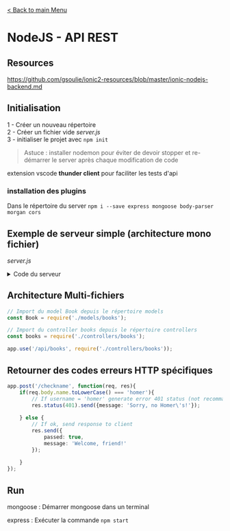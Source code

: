 [< Back to main Menu](https://github.com/gsoulie/angular-resources/blob/master/ng-sheet.md)    

# NodeJS - API REST

## Resources

https://github.com/gsoulie/ionic2-resources/blob/master/ionic-nodejs-backend.md       

## Initialisation

1 - Créer un nouveau répertoire     
2 - Créer un fichier vide *server.js*     
3 - initialiser le projet avec ````npm init````

> Astuce : installer nodemon pour éviter de devoir stopper et re-démarrer le server après chaque modification de code

extension vscode **thunder client** pour faciliter les tests d'api

### installation des plugins 

Dans le répertoire du server ````npm i --save express mongoose body-parser morgan cors````

## Exemple de serveur simple (architecture mono fichier)

*server.js*

<details>
	<summary>Code du serveur</summary>

````typescript
const express = require('express');
const mongoose = require('mongoose');
const bodyParser = require('body-parser');
const logger = require('morgan');
const cors = require('cors');

const app = express();

app.use(logger('dev')); // use logger middleware (allow to log operations)
app.use(cors()); // use cors middleware

// Configuration du port 
const PORT = process.env.PORT || 3000;	// 8080
app.set('port', PORT);

// Cors issues (si client ne s'éxécute pas sur le même port / url que le serveur)
app.use(function(req, res, next) {
	res.header('Access-Control-Allow-Origin', '*');
	res.header('Access-Control-Allow-Headers', 'Origin, X-Requested-With, Content-Type, Accept');
	next();
});

// Récupération du body des requête (obligatoire sinon erreur sur les POSTS)
const jsonParser = bodyParser.json();
app.use(bodyParser.urlencoded({ extended: false }));
app.use(jsonParser);

// Connexion à la db
mongoose.connect('mongodb://localhost/books', {
	useNewUrlParser: true,
	uneUnifiedTopology: true,
	useFindAndModify: false,
	useCreateIndex: true
});

// Définir le Schéma Book
const BookSchema = new mongoose.Schema({
	title: String,
	author: String,
	description: String
});

// Création du Book model
const Book = mongoose.model('Book', BookSchema);

// Définir les routes API ------------------

// Get
app.get('api/books', function(req, res) {
	Book.find(function(err, books) {
		if (err) { res.send(err); }
		res.json(books);
	}
});

// Post
app.post('api/book', function(req, res) {
	Book.create(req.body, function(err, book) {
		if (err) { res.send(err); }
		res.json(book);
	}
});

// Get by Id
app.get('api/books/:id', function(req, res) {
	Book.findById(req.params.id, req.body, function(err, book) {
		if (err) { res.send(err); }
		res.json(book);
	}
});

// Put
app.put('api/books/:id', function(req, res) {
	Book.findByIdAndUpdate(req.params.id, req.body, function(err, book) {
		if (err) { res.send(err); }
		res.json(book);
	}
});

// Delete
app.delete('api/books/:id', function(req, res) {
	Book.findByIdAndRemove(req.params.id, function(err, book) {
		if (err) { res.send(err); }
		res.json(book);
	}
});

// Démarrer le serveur
app.listen(app.get('port'), () => {
	console.log('Server listening on port 3000');
});

// Exports (si besoin d'utiliser dans un autre fichier)
module.exports = app;
````
 
</details>

## Architecture Multi-fichiers

````typescript
// Import du model Book depuis le répertoire models
const Book = require('./models/books');

// Import du controller books depuis le répertoire controllers
const books = require('./controllers/books');

app.use('/api/books', require('./controllers/books'));
````

## Retourner des codes erreurs HTTP spécifiques

````typescript
app.post('/checkname', function(req, res){
    if(req.body.name.toLowerCase() === 'homer'){
        // If username = 'homer' generate error 401 status (not recommanded !)
        res.status(401).send({message: 'Sorry, no Homer\'s!'});
 
    } else {
        // If ok, send response to client
        res.send({
            passed: true,
            message: 'Welcome, friend!'
        });
 
    }
});
````

## Run

mongoose : Démarrer mongoose dans un terminal

express : Exécuter la commande ````npm start```` 
